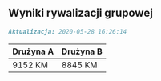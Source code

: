 ## Wyniki rywalizacji grupowej

```markdown
Aktualizacja: 2020-05-28 16:26:14
```

Drużyna A | Drużyna B
------------ | -------------
 9152 KM | 8845 KM